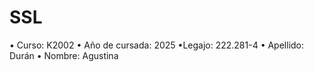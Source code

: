# SSL

• Curso: K2002
• Año de cursada: 2025
•Legajo: 222.281-4
• Apellido: Durán
• Nombre: Agustina
